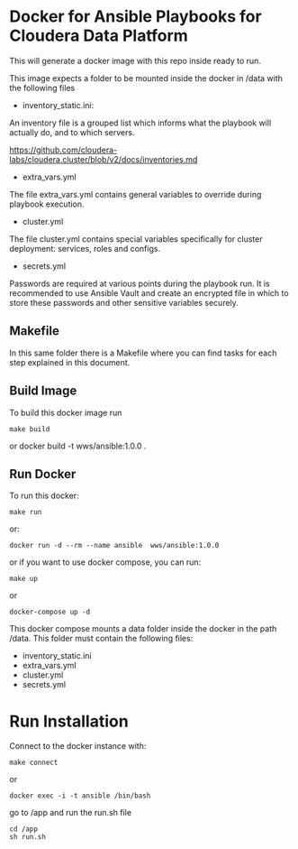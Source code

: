 # Docker for Ansible Playbooks for Cloudera Data Platform

This will generate a docker image with this repo inside ready to run.

This image expects a folder to be mounted inside the docker in /data with the following files

* inventory_static.ini: 

An inventory file is a grouped list which informs what the playbook will actually do, and to which servers.

https://github.com/cloudera-labs/cloudera.cluster/blob/v2/docs/inventories.md

* extra_vars.yml

The file extra_vars.yml contains general variables to override during playbook execution.

* cluster.yml

The file cluster.yml contains special variables specifically for cluster deployment: services, roles and configs.

* secrets.yml

Passwords are required at various points during the playbook run. It is recommended to use Ansible Vault and create an encrypted file in which to store these passwords and other sensitive variables securely.

## Makefile

In this same folder there is a Makefile where you can find tasks for each step explained in this document.

## Build Image

To build this docker image run

    make build

or
	docker build -t wws/ansible:1.0.0 .

## Run Docker

To run this docker:

    make run

or:

	docker run -d --rm --name ansible  wws/ansible:1.0.0

or if you want to use docker compose, you can run:

    make up

or

    docker-compose up -d

This docker compose mounts a data folder inside the docker in the path /data. This folder must contain the following files:

* inventory_static.ini
* extra_vars.yml
* cluster.yml
* secrets.yml

# Run Installation

Connect to the docker instance with:

    make connect

or

    docker exec -i -t ansible /bin/bash

go to /app and run the run.sh file

    cd /app
    sh run.sh
